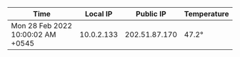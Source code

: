 | Time     | Local IP | Public IP | Temperature |
| ----------- | ----------- | ----------- | ----------- |
| Mon 28 Feb 2022 10:00:02 AM +0545      | 10.0.2.133     | 202.51.87.170  | 47.2° |
